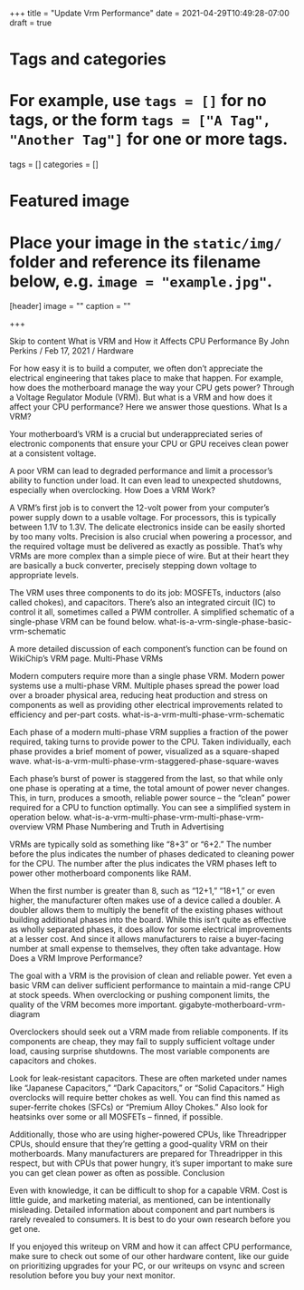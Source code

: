 +++
title = "Update Vrm Performance"
date = 2021-04-29T10:49:28-07:00
draft = true

# Tags and categories
# For example, use `tags = []` for no tags, or the form `tags = ["A Tag", "Another Tag"]` for one or more tags.
tags = []
categories = []

# Featured image
# Place your image in the `static/img/` folder and reference its filename below, e.g. `image = "example.jpg"`.
[header]
image = ""
caption = ""

+++

Skip to content
What is VRM and How it Affects CPU Performance
By John Perkins / Feb 17, 2021 / Hardware

For how easy it is to build a computer, we often don’t appreciate the electrical engineering that takes place to make that happen. For example, how does the motherboard manage the way your CPU gets power? Through a Voltage Regulator Module (VRM). But what is a VRM and how does it affect your CPU performance? Here we answer those questions.
What Is a VRM?

Your motherboard’s VRM is a crucial but underappreciated series of electronic components that ensure your CPU or GPU receives clean power at a consistent voltage.

A poor VRM can lead to degraded performance and limit a processor’s ability to function under load. It can even lead to unexpected shutdowns, especially when overclocking.
How Does a VRM Work?

A VRM’s first job is to convert the 12-volt power from your computer’s power supply down to a usable voltage. For processors, this is typically between 1.1V to 1.3V. The delicate electronics inside can be easily shorted by too many volts. Precision is also crucial when powering a processor, and the required voltage must be delivered as exactly as possible. That’s why VRMs are more complex than a simple piece of wire. But at their heart they are basically a buck converter, precisely stepping down voltage to appropriate levels.

The VRM uses three components to do its job: MOSFETs, inductors (also called chokes), and capacitors. There’s also an integrated circuit (IC) to control it all, sometimes called a PWM controller. A simplified schematic of a single-phase VRM can be found below.
what-is-a-vrm-single-phase-basic-vrm-schematic

A more detailed discussion of each component’s function can be found on WikiChip’s VRM page.
Multi-Phase VRMs

Modern computers require more than a single phase VRM. Modern power systems use a multi-phase VRM. Multiple phases spread the power load over a broader physical area, reducing heat production and stress on components as well as providing other electrical improvements related to efficiency and per-part costs.
what-is-a-vrm-multi-phase-vrm-schematic

Each phase of a modern multi-phase VRM supplies a fraction of the power required, taking turns to provide power to the CPU. Taken individually, each phase provides a brief moment of power, visualized as a square-shaped wave.
what-is-a-vrm-multi-phase-vrm-staggered-phase-square-waves

Each phase’s burst of power is staggered from the last, so that while only one phase is operating at a time, the total amount of power never changes. This, in turn, produces a smooth, reliable power source – the “clean” power required for a CPU to function optimally. You can see a simplified system in operation below.
what-is-a-vrm-multi-phase-vrm-multi-phase-vrm-overview
VRM Phase Numbering and Truth in Advertising

VRMs are typically sold as something like “8+3” or “6+2.” The number before the plus indicates the number of phases dedicated to cleaning power for the CPU. The number after the plus indicates the VRM phases left to power other motherboard components like RAM.

When the first number is greater than 8, such as “12+1,” “18+1,” or even higher, the manufacturer often makes use of a device called a doubler. A doubler allows them to multiply the benefit of the existing phases without building additional phases into the board. While this isn’t quite as effective as wholly separated phases, it does allow for some electrical improvements at a lesser cost. And since it allows manufacturers to raise a buyer-facing number at small expense to themselves, they often take advantage.
How Does a VRM Improve Performance?

The goal with a VRM is the provision of clean and reliable power. Yet even a basic VRM can deliver sufficient performance to maintain a mid-range CPU at stock speeds. When overclocking or pushing component limits, the quality of the VRM becomes more important.
gigabyte-motherboard-vrm-diagram

Overclockers should seek out a VRM made from reliable components. If its components are cheap, they may fail to supply sufficient voltage under load, causing surprise shutdowns. The most variable components are capacitors and chokes.

Look for leak-resistant capacitors. These are often marketed under names like “Japanese Capacitors,” “Dark Capacitors,” or “Solid Capacitors.” High overclocks will require better chokes as well. You can find this named as super-ferrite chokes (SFCs) or “Premium Alloy Chokes.” Also look for heatsinks over some or all MOSFETs – finned, if possible.

Additionally, those who are using higher-powered CPUs, like Threadripper CPUs, should ensure that they’re getting a good-quality VRM on their motherboards. Many manufacturers are prepared for Threadripper in this respect, but with CPUs that power hungry, it’s super important to make sure you can get clean power as often as possible.
Conclusion

Even with knowledge, it can be difficult to shop for a capable VRM. Cost is little guide, and marketing material, as mentioned, can be intentionally misleading. Detailed information about component and part numbers is rarely revealed to consumers. It is best to do your own research before you get one.

If you enjoyed this writeup on VRM and how it can affect CPU performance, make sure to check out some of our other hardware content, like our guide on prioritizing upgrades for your PC, or our writeups on vsync and screen resolution before you buy your next monitor.

